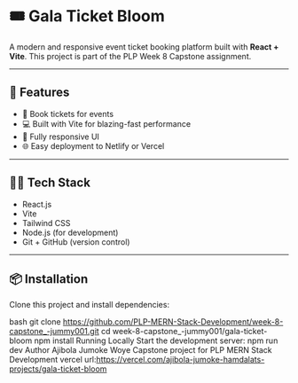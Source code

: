 # 🎟️ Gala Ticket Bloom

A modern and responsive event ticket booking platform built with **React + Vite**. This project is part of the PLP Week 8 Capstone assignment.

---

## 🚀 Features

- 🎫 Book tickets for events
- 💻 Built with Vite for blazing-fast performance
- 📱 Fully responsive UI
- 🌐 Easy deployment to Netlify or Vercel

---

## 🧑‍💻 Tech Stack

- React.js
- Vite
- Tailwind CSS 
- Node.js (for development)
- Git + GitHub (version control)

---

## 📦 Installation

Clone this project and install dependencies:

bash
git clone https://github.com/PLP-MERN-Stack-Development/week-8-capstone_-jummy001.git
cd week-8-capstone_-jummy001/gala-ticket-bloom
npm install
 Running Locally
Start the development server:
npm run dev
Author
Ajibola Jumoke Woye
Capstone project for PLP MERN Stack Development
vercel url:https://vercel.com/ajibola-jumoke-hamdalats-projects/gala-ticket-bloom

